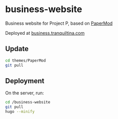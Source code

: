 # business-website

Business website for Project P, based on [PaperMod](https://github.com/adityatelange/hugo-PaperMod)

Deployed at [business.tranquiltina.com](https://business.tranquiltina.com)

## Update

```bash
cd themes/PaperMod
git pull
```

## Deployment

On the server, run:

```bash
cd /business-website
git pull
hugo --minify
```
